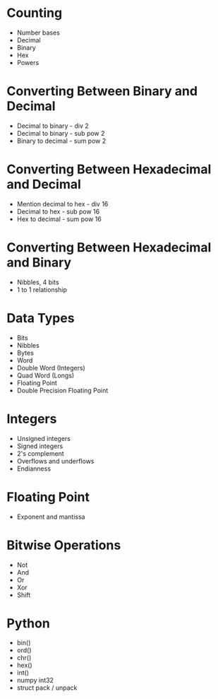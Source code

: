 # Counting
* Number bases
* Decimal
* Binary
* Hex
* Powers

# Converting Between Binary and Decimal
* Decimal to binary - div 2
* Decimal to binary - sub pow 2
* Binary to decimal - sum pow 2

# Converting Between Hexadecimal and Decimal
* Mention decimal to hex - div 16
* Decimal to hex - sub pow 16
* Hex to decimal - sum pow 16

# Converting Between Hexadecimal and Binary
* Nibbles, 4 bits
* 1 to 1 relationship

# Data Types
* Bits
* Nibbles
* Bytes
* Word
* Double Word (Integers)
* Quad Word (Longs)
* Floating Point
* Double Precision Floating Point

# Integers
* Unsigned integers
* Signed integers
* 2's complement
* Overflows and underflows
* Endianness

# Floating Point
* Exponent and mantissa

# Bitwise Operations
* Not
* And
* Or
* Xor
* Shift

# Python
* bin()
* ord()
* chr()
* hex()
* int()
* numpy int32
* struct pack / unpack
